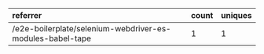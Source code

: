 | referrer                                                  | count | uniques |
| :-------------------------------------------------------- | :---- | :------ |
| /e2e-boilerplate/selenium-webdriver-es-modules-babel-tape | 1     | 1       |